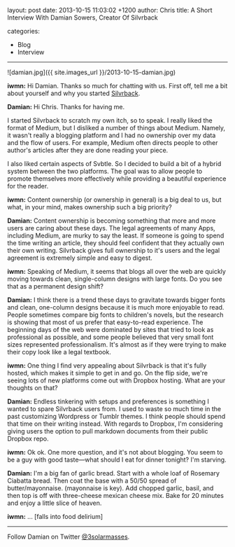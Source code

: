 layout: post
date: 2013-10-15 11:03:02 +1200
author: Chris
title: A Short Interview With Damian Sowers, Creator Of Silvrback

categories:
  - Blog
  - Interview

----

![damian.jpg]({{ site.images_url }}/2013-10-15-damian.jpg)

<!-- excerpt -->

**iwmn:** Hi Damian. Thanks so much for chatting with us. First off, tell me a bit about yourself and why you started [Silvrback](https://www.silvrback.com/).

**Damian:** Hi Chris. Thanks for having me. 

I started Silvrback to scratch my own itch, so to speak. I really liked the format of Medium, but I disliked a number of things about Medium. Namely, it wasn't really a blogging platform and I had no ownership over my data and the flow of users. For example, Medium often directs people to other author's articles after they are done reading your piece. 

I also liked certain aspects of Svbtle. So I decided to build a bit of a hybrid system between the two platforms. The goal was to allow people to promote themselves more effectively while providing a beautiful experience for the reader. 

<!-- /excerpt -->

**iwmn:** Content ownership (or ownership in general) is a big deal to us, but what, in your mind, makes ownership such a big priority?

**Damian:** Content ownership is becoming something that more and more users are caring about these days. The legal agreements of many Apps, including Medium, are murky to say the least. If someone is going to spend the time writing an article, they should feel confident that they actually own their own writing. Silvrback gives full ownership to it's users and the legal agreement is extremely simple and easy to digest. 

**iwmn:** Speaking of Medium, it seems that blogs all over the web are quickly moving towards clean, single-column designs with large fonts. Do you see that as a permanent design shift?

**Damian:** I think there is a trend these days to gravitate towards bigger fonts and clean, one-column designs because it is much more enjoyable to read. People sometimes compare big fonts to children's novels, but the research is showing that most of us prefer that easy-to-read experience. The beginning days of the web were dominated by sites that tried to look as professional as possible, and some people believed that very small font sizes represented professionalism. It's almost as if they were trying to make their copy look like a legal textbook. 

**iwmn:** One thing I find very appealing about Silvrback is that it's fully hosted, which makes it simple to get in and go. On the flip side, we're seeing lots of new platforms come out with Dropbox hosting. What are your thoughts on that?

**Damian:** Endless tinkering with setups and preferences is something I wanted to spare Silvrback users from. I used to waste so much time in the past customizing Wordpress or Tumblr themes. I think people should spend that time on their writing instead. With regards to Dropbox, I'm considering giving users the option to pull markdown documents from their public Dropbox repo.

**iwmn:** Ok ok. One more question, and it's not about blogging. You seem to be a guy with good taste—what should I eat for dinner tonight? I'm starving.

**Damian:** I'm a big fan of garlic bread. Start with a whole loaf of Rosemary Ciabatta bread. Then coat the base with a 50/50 spread of butter/mayonnaise. (mayonnaise is key). Add chopped garlic, basil, and then top is off with three-cheese mexican cheese mix. Bake for 20 minutes and enjoy a little slice of heaven.

**iwmn:** ... [falls into food delirium]

***

Follow Damian on Twitter [@3solarmasses](https://twitter.com/3solarmasses).
